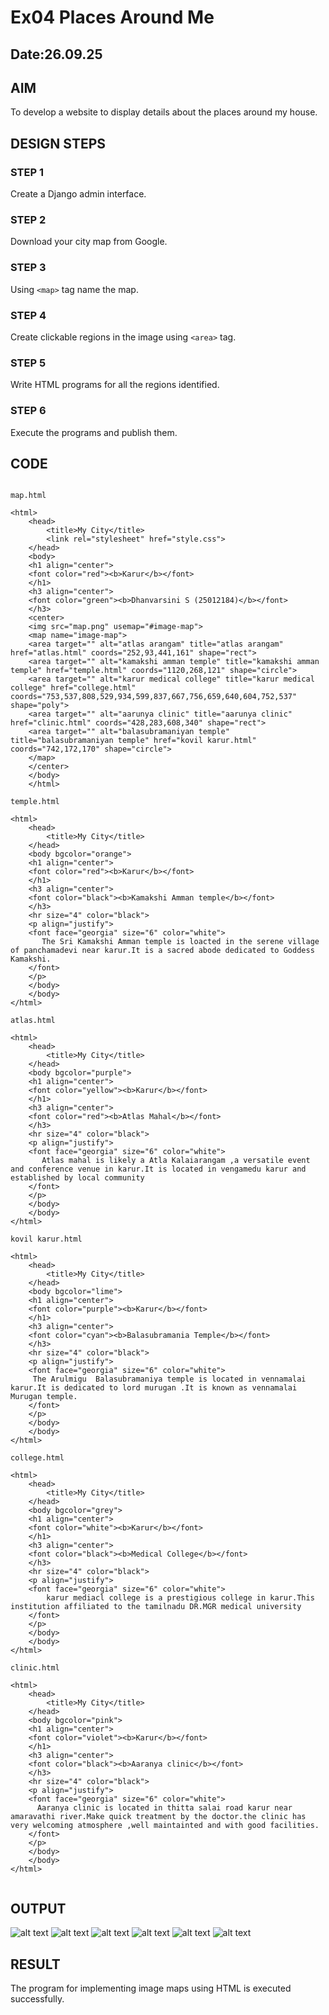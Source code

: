 # Ex04 Places Around Me
## Date:26.09.25 

## AIM
To develop a website to display details about the places around my house.

## DESIGN STEPS

### STEP 1
Create a Django admin interface.

### STEP 2
Download your city map from Google.

### STEP 3
Using ```<map>``` tag name the map.

### STEP 4
Create clickable regions in the image using ```<area>``` tag.

### STEP 5
Write HTML programs for all the regions identified.

### STEP 6
Execute the programs and publish them.

## CODE
```

map.html

<html>
    <head>
        <title>My City</title>
        <link rel="stylesheet" href="style.css">
    </head>
    <body>
    <h1 align="center">
    <font color="red"><b>Karur</b></font>
    </h1>
    <h3 align="center">
    <font color="green"><b>Dhanvarsini S (25012184)</b></font>
    </h3>
    <center>
    <img src="map.png" usemap="#image-map">
    <map name="image-map">
    <area target="" alt="atlas arangam" title="atlas arangam" href="atlas.html" coords="252,93,441,161" shape="rect">
    <area target="" alt="kamakshi amman temple" title="kamakshi amman temple" href="temple.html" coords="1120,268,121" shape="circle">
    <area target="" alt="karur medical college" title="karur medical college" href="college.html" coords="753,537,808,529,934,599,837,667,756,659,640,604,752,537" shape="poly">
    <area target="" alt="aarunya clinic" title="aarunya clinic" href="clinic.html" coords="428,283,608,340" shape="rect">
    <area target="" alt="balasubramaniyan temple" title="balasubramaniyan temple" href="kovil karur.html" coords="742,172,170" shape="circle">
    </map>
    </center>
    </body>
    </html>

temple.html

<html>
    <head>
        <title>My City</title>
    </head>
    <body bgcolor="orange">
    <h1 align="center">
    <font color="red"><b>Karur</b></font>
    </h1>
    <h3 align="center">
    <font color="black"><b>Kamakshi Amman temple</b></font>
    </h3>
    <hr size="4" color="black">
    <p align="justify">
    <font face="georgia" size="6" color="white">
       The Sri Kamakshi Amman temple is loacted in the serene village of panchamadevi near karur.It is a sacred abode dedicated to Goddess Kamakshi.
    </font>
    </p>
    </body>
    </body>
</html>

atlas.html

<html>
    <head>
        <title>My City</title>
    </head>
    <body bgcolor="purple">
    <h1 align="center">
    <font color="yellow"><b>Karur</b></font>
    </h1>
    <h3 align="center">
    <font color="red"><b>Atlas Mahal</b></font>
    </h3>
    <hr size="4" color="black">
    <p align="justify">
    <font face="georgia" size="6" color="white">
       Atlas mahal is likely a Atla Kalaiarangam ,a versatile event and conference venue in karur.It is located in vengamedu karur and established by local community
    </font>
    </p>
    </body>
    </body>
</html>

kovil karur.html

<html>
    <head>
        <title>My City</title>
    </head>
    <body bgcolor="lime">
    <h1 align="center">
    <font color="purple"><b>Karur</b></font>
    </h1>
    <h3 align="center">
    <font color="cyan"><b>Balasubramania Temple</b></font>
    </h3>
    <hr size="4" color="black">
    <p align="justify">
    <font face="georgia" size="6" color="white">
     The Arulmigu  Balasubramaniya temple is located in vennamalai karur.It is dedicated to lord murugan .It is known as vennamalai Murugan temple.
    </font>
    </p>
    </body>
    </body>
</html>

college.html

<html>
    <head>
        <title>My City</title>
    </head>
    <body bgcolor="grey">
    <h1 align="center">
    <font color="white"><b>Karur</b></font>
    </h1>
    <h3 align="center">
    <font color="black"><b>Medical College</b></font>
    </h3>
    <hr size="4" color="black">
    <p align="justify">
    <font face="georgia" size="6" color="white">
        karur mediacl college is a prestigious college in karur.This institution affiliated to the tamilnadu DR.MGR medical university       
    </font>
    </p>
    </body>
    </body>
</html>

clinic.html

<html>
    <head>
        <title>My City</title>
    </head>
    <body bgcolor="pink">
    <h1 align="center">
    <font color="violet"><b>Karur</b></font>
    </h1>
    <h3 align="center">
    <font color="black"><b>Aaranya clinic</b></font>
    </h3>
    <hr size="4" color="black">
    <p align="justify">
    <font face="georgia" size="6" color="white">
      Aaranya clinic is located in thitta salai road karur near amaravathi river.Make quick treatment by the doctor.the clinic has very welcoming atmosphere ,well maintainted and with good facilities.     
    </font>
    </p>
    </body>
    </body>
</html>


```



## OUTPUT
![alt text](<Screenshot (2).png>)
![alt text](<Screenshot (3).png>)
![alt text](<Screenshot (4).png>)
![alt text](<Screenshot (5).png>)
![alt text](<Screenshot (6).png>)
![alt text](<Screenshot (7).png>)







## RESULT
The program for implementing image maps using HTML is executed successfully.
